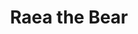 ---
title: Raea the Bear
description: 50% dog, 50% bear, and 100% open data. Master of playing dead and doggyScript. I woof Open Governmentz <3
logo: https://pbs.twimg.com/media/Cfy6CInVAAIUNrv.jpg
email: raea@gmail.com
github: https://github.com/raeathebear
---